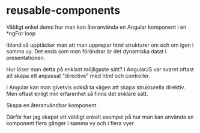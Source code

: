 # reusable-components
Väldigt enkel demo hur man kan återanvända en Angular komponent i en *ngFor loop

Ibland så upptäcker man att man upprepar html strukturer om och om igen i samma vy. 
Det enda som man förändrar är det dynamiska datat i presentationen.

Hur löser man detta på enklast möjligaste sätt?
I AngularJS var svaret oftast att skapa ett anpassat "directive" med html och controller.

I Angular kan man givetvis också ta vägen att skapa strukturella direktiv. Men oftast enligt min erfarenhet så finns det enklare sätt.

Skapa en återanvändbar komponent.

Därför har jag skapat ett väldigt enkelt exempel på hur man kan använda en komponent flera gånger i samma vy och i flera vyer.
